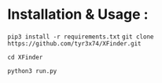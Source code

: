 # Installation & Usage :
`
pip3 install -r requirements.txt
`
`git clone https://github.com/tyr3x74/XFinder.git`

`cd XFinder`

`python3 run.py`
